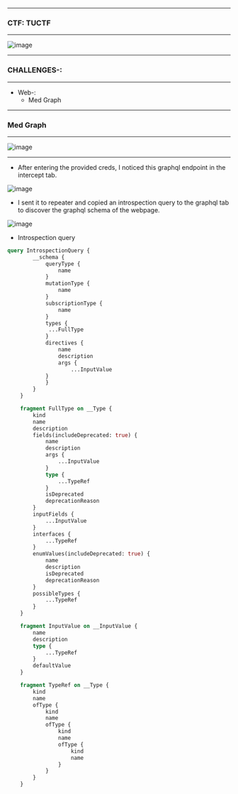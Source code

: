 ------------

### CTF: TUCTF

------------

![image](https://github.com/user-attachments/assets/0103e628-3780-459b-9e5f-7ed118289138)

------------

### CHALLENGES-:

------------

- Web-:
  - Med Graph

--------------

### Med Graph

------------

![image](https://github.com/user-attachments/assets/74c149e9-855a-4a37-9682-9d271c00af13)

-------------

- After entering the provided creds, I noticed this graphql endpoint in the intercept tab.

![image](https://github.com/user-attachments/assets/cf8e3ed0-28a4-4b84-a15e-b1f75b3ec90f)

- I sent it to repeater and copied an introspection query to the graphql tab to discover the graphql schema of the webpage.

![image](https://github.com/user-attachments/assets/ac24323f-0fd0-4aea-9304-de1d853a32ce)

- Introspection query

```graphql
query IntrospectionQuery {
        __schema {
            queryType {
                name
            }
            mutationType {
                name
            }
            subscriptionType {
                name
            }
            types {
             ...FullType
            }
            directives {
                name
                description
                args {
                    ...InputValue
            }
            }
        }
    }

    fragment FullType on __Type {
        kind
        name
        description
        fields(includeDeprecated: true) {
            name
            description
            args {
                ...InputValue
            }
            type {
                ...TypeRef
            }
            isDeprecated
            deprecationReason
        }
        inputFields {
            ...InputValue
        }
        interfaces {
            ...TypeRef
        }
        enumValues(includeDeprecated: true) {
            name
            description
            isDeprecated
            deprecationReason
        }
        possibleTypes {
            ...TypeRef
        }
    }

    fragment InputValue on __InputValue {
        name
        description
        type {
            ...TypeRef
        }
        defaultValue
    }

    fragment TypeRef on __Type {
        kind
        name
        ofType {
            kind
            name
            ofType {
                kind
                name
                ofType {
                    kind
                    name
                }
            }
        }
    }
```





